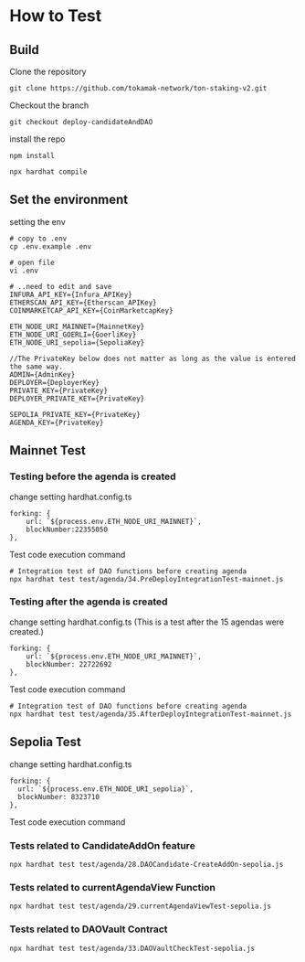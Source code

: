# How to Test

## Build
Clone the repository
```
git clone https://github.com/tokamak-network/ton-staking-v2.git
```


Checkout the branch
```
git checkout deploy-candidateAndDAO
```

install the repo
```
npm install

npx hardhat compile
```

## Set the environment
setting the env
```
# copy to .env
cp .env.example .env

# open file
vi .env

# ..need to edit and save
INFURA_API_KEY={Infura_APIKey}
ETHERSCAN_API_KEY={Etherscan_APIKey}
COINMARKETCAP_API_KEY={CoinMarketcapKey}

ETH_NODE_URI_MAINNET={MainnetKey}
ETH_NODE_URI_GOERLI={GoerliKey}
ETH_NODE_URI_sepolia={SepoliaKey}

//The PrivateKey below does not matter as long as the value is entered the same way.
ADMIN={AdminKey}
DEPLOYER={DeployerKey}
PRIVATE_KEY={PrivateKey}
DEPLOYER_PRIVATE_KEY={PrivateKey}

SEPOLIA_PRIVATE_KEY={PrivateKey}
AGENDA_KEY={PrivateKey}
```


## Mainnet Test

### Testing before the agenda is created

change setting hardhat.config.ts 

```
forking: {
	url: `${process.env.ETH_NODE_URI_MAINNET}`,
	blockNumber:22355050
},
```

Test code execution command

```
# Integration test of DAO functions before creating agenda
npx hardhat test test/agenda/34.PreDeployIntegrationTest-mainnet.js

```

### Testing after the agenda is created

change setting hardhat.config.ts (This is a test after the 15 agendas were created.)

```
forking: {
	url: `${process.env.ETH_NODE_URI_MAINNET}`,
	blockNumber: 22722692  
},
```

Test code execution command

```
# Integration test of DAO functions before creating agenda
npx hardhat test test/agenda/35.AfterDeployIntegrationTest-mainnet.js 
```

## Sepolia Test
change setting hardhat.config.ts 
```
forking: {
  url: `${process.env.ETH_NODE_URI_sepolia}`,
  blockNumber: 8323710
},
```

Test code execution command

### Tests related to CandidateAddOn feature

```
npx hardhat test test/agenda/28.DAOCandidate-CreateAddOn-sepolia.js
```

### Tests related to currentAgendaView Function

```
npx hardhat test test/agenda/29.currentAgendaViewTest-sepolia.js
```

### Tests related to DAOVault Contract

```
npx hardhat test test/agenda/33.DAOVaultCheckTest-sepolia.js
```
